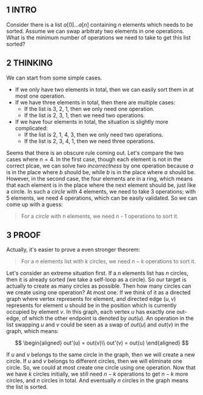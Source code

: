 ## 1 INTRO
Consider there is a list $a[0] ... a[n]$ containing $n$ elements which needs to be sorted. Assume we can swap arbitraty two elements in one operations. What is the minimum number of operations we need to take to get this list sorted?
## 2 THINKING
We can start from some simple cases. 

- If we only have two elements in total, then we can easily sort them in at most one operation. 
- If we have three elements in total, then there are multiple cases:
	- If the list is 3, 2, 1, then we only need one operation.
	- If the list is 2, 3, 1, then we need two operations.
- If we have four elements in total, the situation is slightly more complicated:
	- If the list is 2, 1, 4, 3, then we only need two operations.
	- If the list is 2, 3, 4, 1, then we need three operations.

Seems that there is an obscure rule coming out. Let's compare the two cases where $n=4$. In the first case, though each element is not in the correct plcae, we can solve two *incorrectness* by one operation because $a$ is in the place where $b$ should be, while $b$ is in the place where $a$ should be. However, in the second case, the four elements are in a ring, which means that each element is in the place where the next element should be, just like a circle. In such a *circle* with 4 elements, we need to take 3 operations; with 5 elements, we need 4 operations, which can be easily validated.
So we can come up with a guess:
> For a *circle* with n elements, we need n - 1 operations to sort it.
## 3 PROOF
Actually, it's easier to prove a even stronger theorem:
> For a $n$ elements list with $k$ circles, we need $n-k$ operations to sort it.

Let's consider an extreme situation first. If a $n$ elements list has $n$ circles, then it is already sorted (we take a self-loop as a circle). So our target is actually to create as many circles as possible. Then how many circles can we create using one operation? At most one. 
If we think of it as a directed graph where vertex represents for element, and directed edge $(u, v)$ represents for element $u$ should be in the position which is currently occupied by element $v$. In this graph, each vertex $u$ has exactly one out-edge, of which the other endpoint is denoted by $out(u)$. An operation in the list  swapping $u$ and $v$ could be seen as a swap of $out(u)$ and $out(v)$ in the graph, which means:

$$
\begin{aligned}
out'(u) = out(v)\\
out'(v) = out(u)
\end{aligned}
$$

If $u$ and $v$ belongs to the same circle in the graph, then we will create a new circle. If $u$ and $v$ belongs to different circles, then we will eliminate one circle. 
So, we could at most create one circle using one operation.
Now that we have $k$ circles initially, we still need $n-k$ operations to get $n-k$ more circles, and $n$ circles in total. And eventually $n$ circles in the graph means the list is sorted.